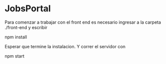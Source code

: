 # JobsPortal

Para comenzar a trabajar con el front end es necesario ingresar a la carpeta ./front-end y escribir

npm install 

Esperar que termine la instalacion. Y correr el servidor con 

npm start
